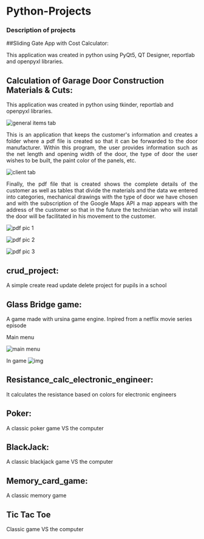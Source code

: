 # Python-Projects

### Description of projects

##Sliding Gate App with Cost Calculator:

<p>This application was created in python using PyQt5, QT Designer, reportlab and openpyxl libraries.<p/>

## Calculation of Garage Door Construction Materials & Cuts:
<p>This application was created in python using tkinder, reportlab and openpyxl libraries.<p/>

![general items tab](https://user-images.githubusercontent.com/37002036/225872642-d3d6365d-fb24-4b80-8369-d9b2ca2c2e2b.png)

<p align="justify">This is an application that keeps the customer's information and creates a folder where a pdf file is created so that it can be forwarded to the door manufacturer. Within this program, the user provides information such as the net length and opening width of the door, the type of door the user wishes to be built, the paint color of the panels, etc. <p/>

![client tab](https://user-images.githubusercontent.com/37002036/225872751-66b2f08a-c201-4349-99cf-787f29b3b1b2.png)

<p align="justify">Finally, the pdf file that is created shows the complete details of the customer as well as tables that divide the materials and the data we entered into categories, mechanical drawings with the type of door we have chosen and with the subscription of the Google Maps API a map appears with the address of the customer so that in the future the technician who will install the door will be facilitated in his movement to the customer.<p/>

![pdf pic 1](https://user-images.githubusercontent.com/37002036/225872895-716a4fe4-bd3d-44b8-927e-5ddc8b881d43.png)

![pdf pic 2](https://user-images.githubusercontent.com/37002036/225872954-811eb0e3-6106-4a52-8988-4f1c666df29b.png)

![pdf pic 3](https://user-images.githubusercontent.com/37002036/225872974-4a2383f5-0886-45f8-ad6c-f34dd920e082.png)

## crud_project:
A simple create read update delete project for pupils in a school

## Glass Bridge game:
A game made with ursina game engine. Inpired from a netflix movie series episode

Main menu

![main menu](https://user-images.githubusercontent.com/37002036/152234260-9b8a7cd1-f2c7-42a7-8ca6-b0e4a606e99a.png)

In game
![img](https://user-images.githubusercontent.com/37002036/152234168-d0b78060-d6e9-46d1-b280-2edb1f238610.png)


## Resistance_calc_electronic_engineer:
It calculates the resistance based on colors for electronic engineers

## Poker:
A classic poker game VS the computer

## BlackJack:
A classic blackjack game VS the computer

## Memory_card_game:
A classic memory game

## Tic Tac Toe
Classic game VS the computer 

